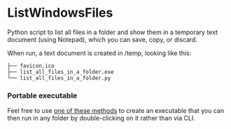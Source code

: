 # ListWindowsFiles

Python script to list all files in a folder and show them in a temporary text document (using Notepad), which you can save, copy, or discard.

When run, a text document is created in /temp, looking like this: 

```
├── favicon.ico
├── list_all_files_in_a_folder.exe
└── list_all_files_in_a_folder.py
```

### Portable executable

Feel free to use [one of these methods](https://www.datacamp.com/tutorial/two-simple-methods-to-convert-a-python-file-to-an-exe-file) to create an executable that you can then run in any folder by double-clicking on it rather than via CLI.
